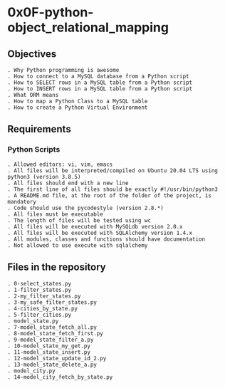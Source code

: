 # 0x0F-python-object_relational_mapping

## Objectives

	. Why Python programming is awesome
    . How to connect to a MySQL database from a Python script
    . How to SELECT rows in a MySQL table from a Python script
    . How to INSERT rows in a MySQL table from a Python script
    . What ORM means
    . How to map a Python Class to a MySQL table
    . How to create a Python Virtual Environment

## Requirements

### Python Scripts

	. Allowed editors: vi, vim, emacs
	. All files will be interpreted/compiled on Ubuntu 20.04 LTS using python3 (version 3.8.5)
	. All files should end with a new line
	. The first line of all files should be exactly #!/usr/bin/python3
	. A README.md file, at the root of the folder of the project, is mandatory
	. Code should use the pycodestyle (version 2.8.*)
	. All files must be executable
	. The length of files will be tested using wc
    . All files will be executed with MySQLdb version 2.0.x
    . All files will be executed with SQLAlchemy version 1.4.x
    . All modules, classes and functions should have documentation
    . Not allowed to use execute with sqlalchemy


## Files in the repository

	. 0-select_states.py
    . 1-filter_states.py
    . 2-my_filter_states.py
    . 3-my_safe_filter_states.py
    . 4-cities_by_state.py
    . 5-filter_cities.py
    . model_state.py
    . 7-model_state_fetch_all.py
    . 8-model_state_fetch_first.py
    . 9-model_state_filter_a.py
    . 10-model_state_my_get.py
    . 11-model_state_insert.py
    . 12-model_state_update_id_2.py
    . 13-model_state_delete_a.py
    . model_city.py
    . 14-model_city_fetch_by_state.py
